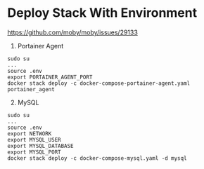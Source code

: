 # Deploy Stack With Environment
https://github.com/moby/moby/issues/29133
1. Portainer Agent
```
sudo su
...
source .env
export PORTAINER_AGENT_PORT
docker stack deploy -c docker-compose-portainer-agent.yaml portainer_agent
```
2. MySQL
```
sudo su
...
source .env
export NETWORK
export MYSQL_USER
export MYSQL_DATABASE
export MYSQL_PORT
docker stack deploy -c docker-compose-mysql.yaml -d mysql
```
